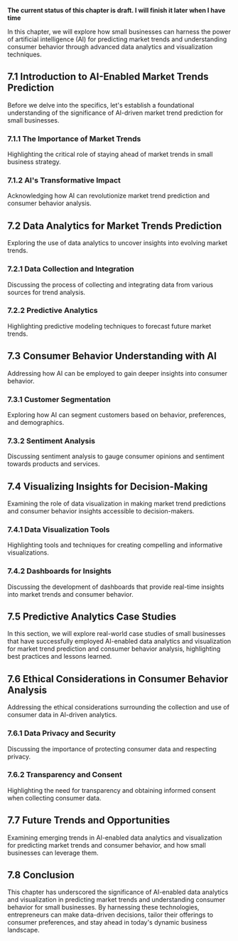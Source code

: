 **The current status of this chapter is draft. I will finish it later when I have time**

In this chapter, we will explore how small businesses can harness the power of artificial intelligence (AI) for predicting market trends and understanding consumer behavior through advanced data analytics and visualization techniques.

7.1 Introduction to AI-Enabled Market Trends Prediction
-------------------------------------------------------

Before we delve into the specifics, let's establish a foundational understanding of the significance of AI-driven market trend prediction for small businesses.

### 7.1.1 The Importance of Market Trends

Highlighting the critical role of staying ahead of market trends in small business strategy.

### 7.1.2 AI's Transformative Impact

Acknowledging how AI can revolutionize market trend prediction and consumer behavior analysis.

7.2 Data Analytics for Market Trends Prediction
-----------------------------------------------

Exploring the use of data analytics to uncover insights into evolving market trends.

### 7.2.1 Data Collection and Integration

Discussing the process of collecting and integrating data from various sources for trend analysis.

### 7.2.2 Predictive Analytics

Highlighting predictive modeling techniques to forecast future market trends.

7.3 Consumer Behavior Understanding with AI
-------------------------------------------

Addressing how AI can be employed to gain deeper insights into consumer behavior.

### 7.3.1 Customer Segmentation

Exploring how AI can segment customers based on behavior, preferences, and demographics.

### 7.3.2 Sentiment Analysis

Discussing sentiment analysis to gauge consumer opinions and sentiment towards products and services.

7.4 Visualizing Insights for Decision-Making
--------------------------------------------

Examining the role of data visualization in making market trend predictions and consumer behavior insights accessible to decision-makers.

### 7.4.1 Data Visualization Tools

Highlighting tools and techniques for creating compelling and informative visualizations.

### 7.4.2 Dashboards for Insights

Discussing the development of dashboards that provide real-time insights into market trends and consumer behavior.

7.5 Predictive Analytics Case Studies
-------------------------------------

In this section, we will explore real-world case studies of small businesses that have successfully employed AI-enabled data analytics and visualization for market trend prediction and consumer behavior analysis, highlighting best practices and lessons learned.

7.6 Ethical Considerations in Consumer Behavior Analysis
--------------------------------------------------------

Addressing the ethical considerations surrounding the collection and use of consumer data in AI-driven analytics.

### 7.6.1 Data Privacy and Security

Discussing the importance of protecting consumer data and respecting privacy.

### 7.6.2 Transparency and Consent

Highlighting the need for transparency and obtaining informed consent when collecting consumer data.

7.7 Future Trends and Opportunities
-----------------------------------

Examining emerging trends in AI-enabled data analytics and visualization for predicting market trends and consumer behavior, and how small businesses can leverage them.

7.8 Conclusion
--------------

This chapter has underscored the significance of AI-enabled data analytics and visualization in predicting market trends and understanding consumer behavior for small businesses. By harnessing these technologies, entrepreneurs can make data-driven decisions, tailor their offerings to consumer preferences, and stay ahead in today's dynamic business landscape.
